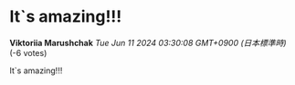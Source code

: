 # It`s amazing!!!

**Viktoriia Marushchak** *Tue Jun 11 2024 03:30:08 GMT+0900 (日本標準時)* (-6 votes)

It`s amazing!!!



